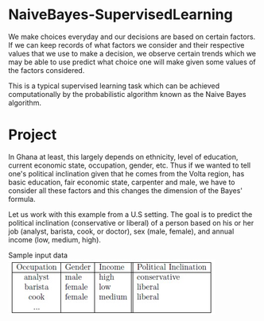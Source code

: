# NaiveBayes-SupervisedLearning

We make choices everyday and our decisions are based on certain factors. If we can keep records of
what factors we consider and their respective values that we use to make a decision, we observe certain
trends which we may be able to use predict what choice one will make given some values of the factors
considered.

This is a typical supervised learning task which can be achieved computationally by the probabilistic
algorithm known as the Naive Bayes algorithm.

# Project
In Ghana at least, this largely depends on ethnicity, level of education, current economic state, occupation, gender, etc.
Thus if we wanted to tell one's political inclination given that he comes from the Volta region, has basic education, fair economic
state, carpenter and male, we have to consider all these factors and this changes the dimension of the
Bayes' formula.

Let us work with this example from a U.S setting. The goal is to predict the political inclination
(conservative or liberal) of a person based on his or her job (analyst, barista, cook, or doctor), sex
(male, female), and annual income (low, medium, high).

Sample input data
![alt text](https://github.com/Dna072/NaiveBayes-SupervisedLearning/blob/master/resources/nb_data.jpg)
